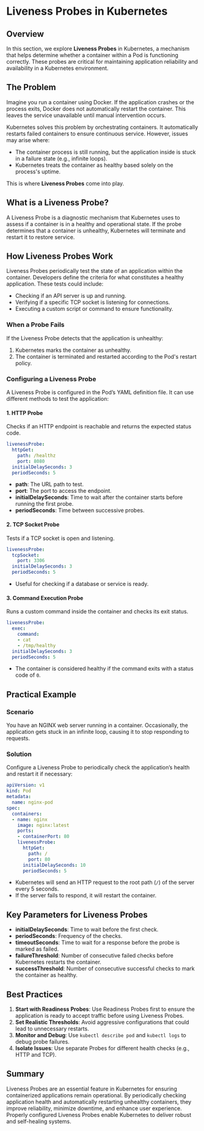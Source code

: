 # Liveness Probes in Kubernetes

## Overview
In this section, we explore **Liveness Probes** in Kubernetes, a mechanism that helps determine whether a container within a Pod is functioning correctly. These probes are critical for maintaining application reliability and availability in a Kubernetes environment.

## The Problem
Imagine you run a container using Docker. If the application crashes or the process exits, Docker does not automatically restart the container. This leaves the service unavailable until manual intervention occurs.

Kubernetes solves this problem by orchestrating containers. It automatically restarts failed containers to ensure continuous service. However, issues may arise where:
- The container process is still running, but the application inside is stuck in a failure state (e.g., infinite loops).
- Kubernetes treats the container as healthy based solely on the process's uptime.

This is where **Liveness Probes** come into play.

## What is a Liveness Probe?
A Liveness Probe is a diagnostic mechanism that Kubernetes uses to assess if a container is in a healthy and operational state. If the probe determines that a container is unhealthy, Kubernetes will terminate and restart it to restore service.

## How Liveness Probes Work
Liveness Probes periodically test the state of an application within the container. Developers define the criteria for what constitutes a healthy application. These tests could include:
- Checking if an API server is up and running.
- Verifying if a specific TCP socket is listening for connections.
- Executing a custom script or command to ensure functionality.

### When a Probe Fails
If the Liveness Probe detects that the application is unhealthy:
1. Kubernetes marks the container as unhealthy.
2. The container is terminated and restarted according to the Pod's restart policy.

### Configuring a Liveness Probe
A Liveness Probe is configured in the Pod’s YAML definition file. It can use different methods to test the application:

#### 1. **HTTP Probe**
Checks if an HTTP endpoint is reachable and returns the expected status code.
```yaml
livenessProbe:
  httpGet:
    path: /healthz
    port: 8080
  initialDelaySeconds: 3
  periodSeconds: 5
```
- **path**: The URL path to test.
- **port**: The port to access the endpoint.
- **initialDelaySeconds**: Time to wait after the container starts before running the first probe.
- **periodSeconds**: Time between successive probes.

#### 2. **TCP Socket Probe**
Tests if a TCP socket is open and listening.
```yaml
livenessProbe:
  tcpSocket:
    port: 3306
  initialDelaySeconds: 3
  periodSeconds: 5
```
- Useful for checking if a database or service is ready.

#### 3. **Command Execution Probe**
Runs a custom command inside the container and checks its exit status.
```yaml
livenessProbe:
  exec:
    command:
    - cat
    - /tmp/healthy
  initialDelaySeconds: 3
  periodSeconds: 5
```
- The container is considered healthy if the command exits with a status code of `0`.

## Practical Example
### Scenario
You have an NGINX web server running in a container. Occasionally, the application gets stuck in an infinite loop, causing it to stop responding to requests.

### Solution
Configure a Liveness Probe to periodically check the application’s health and restart it if necessary:

```yaml
apiVersion: v1
kind: Pod
metadata:
  name: nginx-pod
spec:
  containers:
  - name: nginx
    image: nginx:latest
    ports:
    - containerPort: 80
    livenessProbe:
      httpGet:
        path: /
        port: 80
      initialDelaySeconds: 10
      periodSeconds: 5
```
- Kubernetes will send an HTTP request to the root path (`/`) of the server every 5 seconds.
- If the server fails to respond, it will restart the container.

## Key Parameters for Liveness Probes
- **initialDelaySeconds**: Time to wait before the first check.
- **periodSeconds**: Frequency of the checks.
- **timeoutSeconds**: Time to wait for a response before the probe is marked as failed.
- **failureThreshold**: Number of consecutive failed checks before Kubernetes restarts the container.
- **successThreshold**: Number of consecutive successful checks to mark the container as healthy.

## Best Practices
1. **Start with Readiness Probes**: Use Readiness Probes first to ensure the application is ready to accept traffic before using Liveness Probes.
2. **Set Realistic Thresholds**: Avoid aggressive configurations that could lead to unnecessary restarts.
3. **Monitor and Debug**: Use `kubectl describe pod` and `kubectl logs` to debug probe failures.
4. **Isolate Issues**: Use separate Probes for different health checks (e.g., HTTP and TCP).

## Summary
Liveness Probes are an essential feature in Kubernetes for ensuring containerized applications remain operational. By periodically checking application health and automatically restarting unhealthy containers, they improve reliability, minimize downtime, and enhance user experience. Properly configured Liveness Probes enable Kubernetes to deliver robust and self-healing systems.

